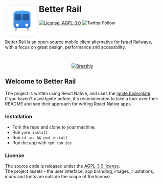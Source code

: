 &nbsp;

# Better Rail <img src="./assets/app-icon.png" width="110" align="left">

[![License: AGPL-3.0](https://img.shields.io/badge/license-AGPL--3.0-brightgreen)](https://github.com/guytepper/better-rail/blob/main/LICENSE)
![Twitter Follow](https://img.shields.io/twitter/follow/better_rail)

&nbsp;

Better Rail is an open-source mobile client alternative for Israel Railways, with a focus on great design, performance and accessbility.

&nbsp;

<p align="center" margin-bottom="0">
  <a href="https://breathly.app">
    <img alt="Breathly" width="820" height="auto" src="https://github.com/mmazzarolo/breathly-website/raw/master/.github/screenshot.png">
  </a>
</p>

## Welcome to Better Rail

The project is written using React Native, and uses the [Ignite boilerplate](https://github.com/infinitered/ignite/).  
If you haven't used Ignite before, it's recommended to take a look over their README and see their approach for writing React Native apps.

### Installation

- Fork the repo and clone to your machine.
- Run `yarn install`
- Run `cd ios && pod install`
- Run the app with `npm run ios`

### License

The source code is released under the [AGPL-3.0 license](https://github.com/act-1/native/blob/main/LICENSE).  
The project assets - the user interface, app branding, images, illustations, icons and fonts are outside the scope of the license.
